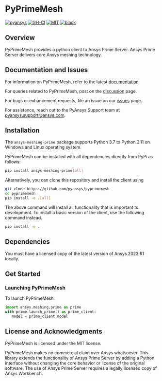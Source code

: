 # PyPrimeMesh

[![pyansys](https://img.shields.io/badge/Py-Ansys-ffc107.svg?logo=data:image/png;base64,iVBORw0KGgoAAAANSUhEUgAAABAAAAAQCAIAAACQkWg2AAABDklEQVQ4jWNgoDfg5mD8vE7q/3bpVyskbW0sMRUwofHD7Dh5OBkZGBgW7/3W2tZpa2tLQEOyOzeEsfumlK2tbVpaGj4N6jIs1lpsDAwMJ278sveMY2BgCA0NFRISwqkhyQ1q/Nyd3zg4OBgYGNjZ2ePi4rB5loGBhZnhxTLJ/9ulv26Q4uVk1NXV/f///////69du4Zdg78lx//t0v+3S88rFISInD59GqIH2esIJ8G9O2/XVwhjzpw5EAam1xkkBJn/bJX+v1365hxxuCAfH9+3b9/+////48cPuNehNsS7cDEzMTAwMMzb+Q2u4dOnT2vWrMHu9ZtzxP9vl/69RVpCkBlZ3N7enoDXBwEAAA+YYitOilMVAAAAAElFTkSuQmCC)](https://docs.pyansys.com/)
[![GH-CI](https://github.com/pyansys/pyprimemesh/actions/workflows/ci_cd.yml/badge.svg)](https://github.com/pyansys/pyprimemesh/actions/workflows/ci_cd.yml)
[![MIT](https://img.shields.io/badge/License-MIT-yellow.svg)](https://opensource.org/licenses/MIT)
[![black](https://img.shields.io/badge/code%20style-black-000000.svg?style=flat)](https://github.com/psf/black)

## Overview

PyPrimeMesh provides a python client to Ansys Prime Server. Ansys Prime Server delivers core Ansys meshing technology.

## Documentation and Issues

For information on PyPrimeMesh, refer to the latest [documentation](
https://prime.docs.pyansys.com).

For queries related to PyPrimeMesh, post on the [discussion](
https://github.com/pyansys/pyprimemesh/discussions) page. 

For bugs or enhancement requests, file an issue on our [issues](
https://github.com/pyansys/pyprimemesh/issues) page. 

For assistance, reach out to the PyAnsys
Support team at [pyansys.support@ansys.com](mailto:pyansys.support@ansys.com).

## Installation

The `ansys-meshing-prime` package supports Python 3.7 to Python 3.11 on Windows and Linux
operating system.

PyPrimeMesh can be installed with all dependencies directly from PyPi as follows:

```bash
pip install ansys-meshing-prime[all]
```

Alternatively, you can clone this repository and install the client using

```bash
git clone https://github.com/pyansys/pyprimemesh
cd pyprimemesh
pip install -e .[all]
```

The above command will install all functionality that is important to development.
To install a basic version of the client, use the following command instead.

```bash
pip install -e .
```

## Dependencies

You must have a licensed copy of the latest version of Ansys 2023 R1 locally.

## Get Started

### Launching PyPrimeMesh

To launch PyPrimeMesh:

```python
import ansys.meshing.prime as prime
with prime.launch_prime() as prime_client:
   model = prime_client.model
```

## License and Acknowledgments

PyPrimeMesh is licensed under the MIT license.

PyPrimeMesh makes no commercial claim over Ansys whatsoever. This library extends the functionality of
Ansys Prime Server by adding a Python interface without changing the core behavior or license
of the original software. The use of Ansys Prime Server requires a legally licensed copy of Ansys
Workbench.
